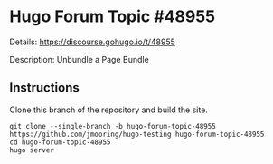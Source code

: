 # Hugo Forum Topic #48955

Details: <https://discourse.gohugo.io/t/48955>

Description: Unbundle a Page Bundle

## Instructions

Clone this branch of the repository and build the site.

```text
git clone --single-branch -b hugo-forum-topic-48955 https://github.com/jmooring/hugo-testing hugo-forum-topic-48955
cd hugo-forum-topic-48955
hugo server
```
